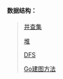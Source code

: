 #### 数据结构：
> [并查集](https://github.com/hehelv/brush_algorithm/blob/main/%E5%B9%B6%E6%9F%A5%E9%9B%86/%E5%B9%B6%E6%9F%A5%E9%9B%86.md)
>
> [堆](https://github.com/hehelv/brush_algorithm/blob/main/%E5%A0%86/%E5%A0%86.md)
>
> [DFS](https://github.com/hehelv/brush_algorithm/blob/main/%E6%B7%B1%E5%BA%A6%E4%BC%98%E5%85%88%E6%90%9C%E7%B4%A2/dfs.md)
>
> [Go建图方法](https://github.com/hehelv/brush_algorithm/go%E4%B8%AD%E5%BB%BA%E5%9B%BE%E4%B8%8E%E5%BB%BA%E6%A0%91.md)

